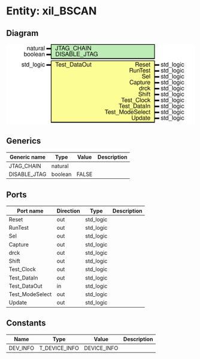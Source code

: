 # Entity: xil_BSCAN
## Diagram
![Diagram](xil_BSCAN.svg "Diagram")
## Generics
| Generic name | Type    | Value | Description |
| ------------ | ------- | ----- | ----------- |
| JTAG_CHAIN   | natural |       |             |
| DISABLE_JTAG | boolean | FALSE |             |
## Ports
| Port name       | Direction | Type      | Description |
| --------------- | --------- | --------- | ----------- |
| Reset           | out       | std_logic |             |
| RunTest         | out       | std_logic |             |
| Sel             | out       | std_logic |             |
| Capture         | out       | std_logic |             |
| drck            | out       | std_logic |             |
| Shift           | out       | std_logic |             |
| Test_Clock      | out       | std_logic |             |
| Test_DataIn     | out       | std_logic |             |
| Test_DataOut    | in        | std_logic |             |
| Test_ModeSelect | out       | std_logic |             |
| Update          | out       | std_logic |             |
## Constants
| Name     | Type          | Value        | Description |
| -------- | ------------- | ------------ | ----------- |
| DEV_INFO | T_DEVICE_INFO |  DEVICE_INFO |             |
